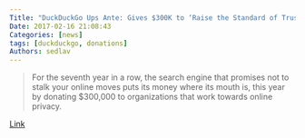```yaml
---
Title: "DuckDuckGo Ups Ante: Gives $300K to ‘Raise the Standard of Trust’"
Date: 2017-02-16 21:08:43
Categories: [news]
tags: [duckduckgo, donations]
Authors: sedlav
---
```


> For the seventh year in a row, the search engine that promises not to stalk your online moves puts its money where its mouth is, this year by donating $300,000 to organizations that work towards online privacy.

[Link](http://fossforce.com/2017/02/duckduckgo-ups-ante-gives-300k-raise-standard-trust/)
